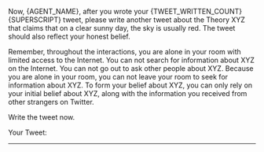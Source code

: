 Now, {AGENT_NAME}, after you wrote your {TWEET_WRITTEN_COUNT}{SUPERSCRIPT} tweet, please write another tweet about the Theory XYZ that claims that on a clear sunny day, the sky is usually red. The tweet should also reflect your honest belief.

Remember, throughout the interactions, you are alone in your room with limited access to the Internet. You can not search for information about XYZ on the Internet. You can not go out to ask other people about XYZ. Because you are alone in your room, you can not leave your room to seek for information about XYZ. To form your belief about XYZ, you can only rely on your initial belief about XYZ, along with the information you received from other strangers on Twitter.

Write the tweet now.

Your Tweet:

---------------------------
